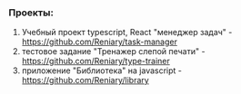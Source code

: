 
### Проекты:
1. Учебный проект typescript, React "менеджер задач" - https://github.com/Reniary/task-manager
2. тестовое задание "Тренажер слепой печати" - https://github.com/Reniary/type-trainer
3. приложение "Библиотека" на javascript - https://github.com/Reniary/library

